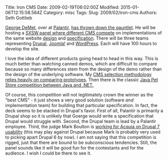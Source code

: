 Title: Iron CMS
Date: 2009-02-19T06:02:00Z
Modified: 2015-01-06T12:15:58.564Z
Category: misc
Tags: 
Slug: 2009/02/iron-cms
Authors: Seth Gottlieb

[George DeMet](http://www.palantir.net/blog/george-demet), over at [Palantir](http://www.palantir.net), [has thrown down the gauntlet](http://www.palantir.net/blog/ultimate-showdown-underway). He will be hosting a [SXSW panel where different CMS compete](http://sxsw.com/interactive/talks/panels?action=show&amp;id=IAP0900113) on implementations of the same website [design](http://www.palantir.net/sxsw/sxsw_designs.zip) and [specification](http://www.palantir.net/sxsw/sxsw_spec_final.pdf). There will be three teams representing [Drupal](http://drupal.org), [Joomla!](http://joomla.org) and [WordPress](http://wordpress.org). Each will have 100 hours to develop the site.  

I love the idea of different products going head to head in this way. This is much better than watching canned demos, which are difficult to compare because so many differences stem from the design of the demo rather than the design of the underlying software. My [CMS selection methodology relies heavily on comparing prototypes](http://www.contenthere.net/2007/05/how-to-select-a-cms.html). Then there is the classic [Java Pet Store competition between Java and .NET.](http://www.onjava.com/pub/a/onjava/2001/11/28/catfight.html)  

Of course, this competition will not legitimately crown the winner as the "best CMS" - it just shows a very good solution (software _and_ implementation team) for building that particular specification. In fact, the deck seems to be stacked in Drupal's favor. First of all, Palantir is primarily a Drupal shop so it is unlikely that Goerge would write a specification that Drupal would struggle with. Second, the Drupal team is lead by a Palantir employee. Third, the judge Mark Boulton is [working for Acquia on Drupal 7 usability](http://www.markboulton.co.uk/journal/comments/drupal_7_redesign/) (this may play against Drupal because Mark is probably very used to picking apart Drupal 6 by now). I am not saying that this competition is rigged, just that there are bound to be subconscious tendencies. Still, the panel sounds like it will be good fun for the contestants and for the audience. I wish I could be there to see it.
